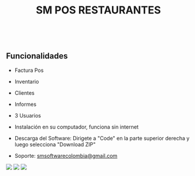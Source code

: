 <p align="center">


<h1 align="center">SM POS RESTAURANTES</h1>

<a href="https://sm-software-colombia.github.io/sm/img/logoPOS2.png" id="logo"></a>
<br/>

<p align="center">

</a>
</p>
<br/>


## Funcionalidades
- Factura Pos
- Inventario
- Clientes
- Informes
- 3 Usuarios
- Instalación en su computador, funciona sin internet
- Descarga del Software: Dirigete a "Code" en la parte superior derecha y luego selecciona "Download ZIP" 



- Soporte: smsoftwarecolombia@gmail.com




<img src="https://elprimo0909.github.io/SitioWeb_elPrimo/img/SM_RESTAURANTES_DESKTOP1.png" > 
<img src="https://elprimo0909.github.io/SitioWeb_elPrimo/img/restaurantes7.png" > 
<img src="https://elprimo0909.github.io/SitioWeb_elPrimo/img/SM_restaurant_config.png" >

